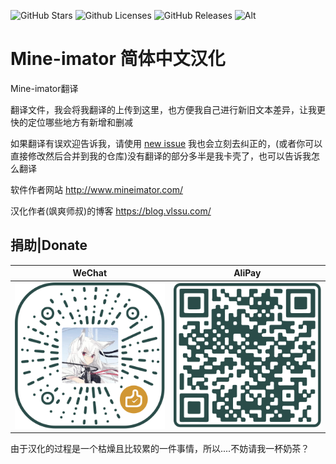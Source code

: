![GitHub Stars](https://img.shields.io/github/stars/vlssu/Mine-imator-Chinese?style=for-the-badge)
![Github Licenses](https://img.shields.io/github/license/vlssu/Mine-imator-Chinese?style=for-the-badge&logo=appveyor)
![GitHub Releases](https://img.shields.io/github/v/release/vlssu/Mine-imator-Chinese?style=for-the-badge&logo=appveyor)
![Alt](https://repobeats.axiom.co/api/embed/09440c0faff6a967066df1dd4e03c19a5f0421b3.svg "Repobeats analytics image")
# Mine-imator 简体中文汉化

Mine-imator翻译

翻译文件，我会将我翻译的上传到这里，也方便我自己进行新旧文本差异，让我更快的定位哪些地方有新增和删减

如果翻译有误欢迎告诉我，请使用 [new issue](https://github.com/vlssu/Mine-imator-Chinese/issues/new?assignees=&labels=&template=translation-error.yml) 我也会立刻去纠正的，(或者你可以直接修改然后合并到我的仓库)没有翻译的部分多半是我卡壳了，也可以告诉我怎么翻译

软件作者网站 <http://www.mineimator.com/>

汉化作者(飒爽师叔)的博客 <https://blog.vlssu.com/>

## 捐助|Donate

|WeChat|AliPay|
|:----:|:----:|
|![](./Donate/wechat.svg)|![](./Donate/alipay.svg)|

由于汉化的过程是一个枯燥且比较累的一件事情，所以....不妨请我一杯奶茶？
